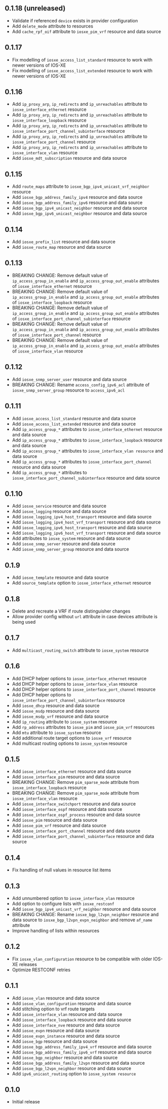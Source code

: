 ## 0.1.18 (unreleased)

- Validate if referenced `device` exists in provider configuration
- Add `delete_mode` attribute to resources
- Add `cache_rpf_oif` attribute to `iosxe_pim_vrf` resource and data source

## 0.1.17

- Fix modelling of `iosxe_access_list_standard` resource to work with newer versions of IOS-XE
- Fix modelling of `iosxe_access_list_extended` resource to work with newer versions of IOS-XE

## 0.1.16

- Add `ip_proxy_arp`, `ip_redirects` and `ip_unreachables` attribute to `iosxe_interface_ethernet` resource
- Add `ip_proxy_arp`, `ip_redirects` and `ip_unreachables` attribute to `iosxe_interface_loopback` resource
- Add `ip_proxy_arp`, `ip_redirects` and `ip_unreachables` attribute to `iosxe_interface_port_channel_subinterface` resource
- Add `ip_proxy_arp`, `ip_redirects` and `ip_unreachables` attribute to `iosxe_interface_port_channel` resource
- Add `ip_proxy_arp`, `ip_redirects` and `ip_unreachables` attribute to `iosxe_interface_vlan` resource
- Add `iosxe_mdt_subscription` resource and data source

## 0.1.15

- Add `route_maps` attribute to `iosxe_bgp_ipv4_unicast_vrf_neighbor` resource
- Add `iosxe_bgp_address_family_ipv4` resource and data source
- Add `iosxe_bgp_address_family_ipv6` resource and data source
- Add `iosxe_bgp_ipv4_unicast_neighbor` resource and data source
- Add `iosxe_bgp_ipv6_unicast_neighbor` resource and data source

## 0.1.14

- Add `iosxe_prefix_list` resource and data source
- Add `iosxe_route_map` resource and data source

## 0.1.13

- BREAKING CHANGE: Remove default value of `ip_access_group_in_enable` and `ip_access_group_out_enable` attributes of `iosxe_interface_ethernet` resource
- BREAKING CHANGE: Remove default value of `ip_access_group_in_enable` and `ip_access_group_out_enable` attributes of `iosxe_interface_loopback` resource
- BREAKING CHANGE: Remove default value of `ip_access_group_in_enable` and `ip_access_group_out_enable` attributes of `iosxe_interface_port_channel_subinterface` resource
- BREAKING CHANGE: Remove default value of `ip_access_group_in_enable` and `ip_access_group_out_enable` attributes of `iosxe_interface_port_channel` resource
- BREAKING CHANGE: Remove default value of `ip_access_group_in_enable` and `ip_access_group_out_enable` attributes of `iosxe_interface_vlan` resource

## 0.1.12

- Add `iosxe_snmp_server_user` resource and data source
- BREAKING CHANGE: Rename `access_config_ipv6_acl` attribute of `iosxe_snmp_server_group` resource to `access_ipv6_acl`

## 0.1.11

- Add `iosxe_access_list_standard` resource and data source
- Add `iosxe_access_list_extended` resource and data source
- Add `ip_access_group_*` attributes to `iosxe_interface_ethernet` resource and data source
- Add `ip_access_group_*` attributes to `iosxe_interface_loopback` resource and data source
- Add `ip_access_group_*` attributes to `iosxe_interface_vlan resource` and data source
- Add `ip_access_group_*` attributes to `iosxe_interface_port_channel` resource and data source
- Add `ip_access_group_*` attributes to `iosxe_interface_port_channel_subinterface` resource and data source

## 0.1.10

- Add `iosxe_service` resource and data source
- Add `iosxe_logging` resource and data source
- Add `iosxe_logging_ipv4_host_transport` resource and data source
- Add `iosxe_logging_ipv4_host_vrf_transport` resource and data source
- Add `iosxe_logging_ipv6_host_transport` resource and data source
- Add `iosxe_logging_ipv6_host_vrf_transport` resource and data source
- Add attributes to `iosxe_system` resource and data source
- Add `iosxe_snmp_server` resource and data source
- Add `iosxe_snmp_server_group` resource and data source

## 0.1.9

- Add `iosxe_template` resource and data source
- Add `source_template` option to `iosxe_interface_ethernet` resource

## 0.1.8

- Delete and recreate a VRF if route distinguisher changes
- Allow provider config without `url` attribute in case devices attribute is being used

## 0.1.7

- Add `multicast_routing_switch` attribute to `iosxe_system` resource

## 0.1.6

- Add DHCP helper options to `iosxe_interface_ethernet` resource
- Add DHCP helper options to `iosxe_interface_vlan` resource
- Add DHCP helper options to `iosxe_interface_port_channel` resource
- Add DHCP helper options to `iosxe_interface_port_channel_subinterface` resource
- Add `iosxe_dhcp` resource and data source
- Add `iosxe_msdp` resource and data source
- Add `iosxe_msdp_vrf` resource and data source
- Add `ip_routing` attribute to `iosxe_system` resource
- Add `rp_address` attributes to `iosxe_pim` and `iosxe_pim_vrf` resources
- Add `mtu` attribute to `iosxe_system` resource
- Add additional route target options to `iosxe_vrf` resource
- Add multicast routing options to `iosxe_system` resource

## 0.1.5

- Add `iosxe_interface_ethernet` resource and data source
- Add `iosxe_interface_pim` resource and data source
- BREAKING CHANGE: Remove `pim_sparse_mode` attribute from `iosxe_interface_loopback` resource
- BREAKING CHANGE: Remove `pim_sparse_mode` attribute from `iosxe_interface_vlan` resource
- Add `iosxe_interface_switchport` resource and data source
- Add `iosxe_interface_ospf` resource and data source
- Add `iosxe_interface_ospf_process` resource and data source
- Add `iosxe_pim` resource and data source
- Add `iosxe_pim_vrf` resource and data source
- Add `iosxe_interface_port_channel` resource and data source
- Add `iosxe_interface_port_channel_subinterface` resource and data source

## 0.1.4

- Fix handling of null values in resource list items

## 0.1.3

- Add unnumbered option to `iosxe_interface_vlan` resource
- Add option to configure lists with `iosxe_restconf`
- Add `iosxe_bgp_ipv4_unicast_vrf_neighbor` resource and data source
- BREAKING CHANGE: Rename `iosxe_bgp_l2vpn_neighbor` resource and data source to `iosxe_bgp_l2vpn_evpn_neighbor` and remove `af_name` attribute
- Improve handling of lists within resources

## 0.1.2

- Fix `iosxe_vlan_configuration` resource to be compatible with older IOS-XE releases
- Optimize RESTCONF retries

## 0.1.1

- Add `iosxe_vlan` resource and data source
- Add `iosxe_vlan_configuration` resource and data source
- Add stitching option to vrf route targets
- Add `iosxe_interface_vlan` resource and data source
- Add `iosxe_interface_loopback` resource and data source
- Add `iosxe_interface_nve` resource and data source
- Add `iosxe_evpn` resource and data source
- Add `iosxe_evpn_instance` resource and data source
- Add `iosxe_bgp` resource and data source
- Add `iosxe_bgp_address_family_ipv4_vrf` resource and data source
- Add `iosxe_bgp_address_family_ipv6_vrf` resource and data source
- Add `iosxe_bgp_neighbor` resource and data source
- Add `iosxe_bgp_address_family_l2vpn` resource and data source
- Add `iosxe_bgp_l2vpn_neighbor` resource and data source
- Add `ipv6_unicast_routing` option to `iosxe_system resource`

## 0.1.0

- Initial release
